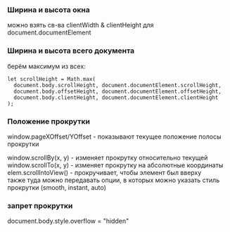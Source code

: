 ### Ширина и высота окна
можно взять св-ва clientWidth & clientHeight для document.documentElement

### Ширина и высота всего документа
берём максимум из всех:
```
let scrollHeight = Math.max(
  document.body.scrollHeight, document.documentElement.scrollHeight,
  document.body.offsetHeight, document.documentElement.offsetHeight,
  document.body.clientHeight, document.documentElement.clientHeight
);
```

### Положение прокрутки
window.pageXOffset/YOffset - показывают текущее положение полосы прокрутки

window.scrollBy(x, y) - изменяет прокрутку относительно текущей\
window.scrollTo(x, y) - изменяет прокрутку на абсолютные координаты\
elem.scrollIntoView() - прокручивает, чтобы элемент был вверху\
также туда можно передавать опции, в которых можно указать стиль прокрутки (smooth, instant, auto)

### запрет прокрутки
document.body.style.overflow = "hidden"
